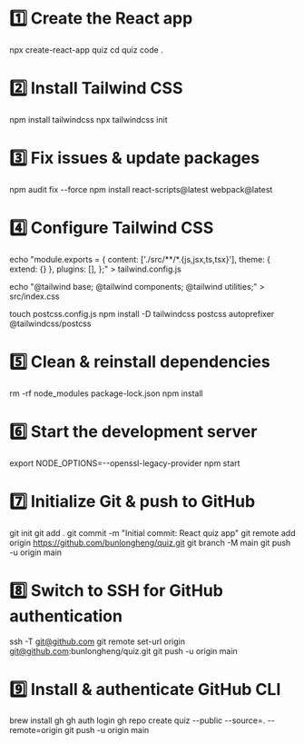 # 1️⃣ Create the React app

npx create-react-app quiz
cd quiz
code .

# 2️⃣ Install Tailwind CSS

npm install tailwindcss
npx tailwindcss init

# 3️⃣ Fix issues & update packages

npm audit fix --force
npm install react-scripts@latest webpack@latest

# 4️⃣ Configure Tailwind CSS

echo "module.exports = {
content: ['./src/**/*.{js,jsx,ts,tsx}'],
theme: { extend: {} },
plugins: [],
};" > tailwind.config.js

echo "@tailwind base;
@tailwind components;
@tailwind utilities;" > src/index.css

touch postcss.config.js
npm install -D tailwindcss postcss autoprefixer @tailwindcss/postcss

# 5️⃣ Clean & reinstall dependencies

rm -rf node_modules package-lock.json
npm install

# 6️⃣ Start the development server

export NODE_OPTIONS=--openssl-legacy-provider
npm start

# 7️⃣ Initialize Git & push to GitHub

git init
git add .
git commit -m "Initial commit: React quiz app"
git remote add origin https://github.com/bunlongheng/quiz.git
git branch -M main
git push -u origin main

# 8️⃣ Switch to SSH for GitHub authentication

ssh -T git@github.com
git remote set-url origin git@github.com:bunlongheng/quiz.git
git push -u origin main

# 9️⃣ Install & authenticate GitHub CLI

brew install gh
gh auth login
gh repo create quiz --public --source=. --remote=origin
git push -u origin main
